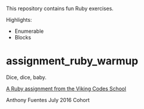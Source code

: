 
This repository contains fun Ruby exercises.

Highlights:

  * Enumerable
  * Blocks

assignment_ruby_warmup
======================

Dice, dice, baby.

[A Ruby assignment from the Viking Codes School](http://www.vikingcodeschool.com)

Anthony Fuentes July 2016 Cohort
